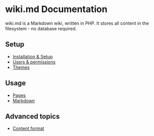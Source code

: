 # wiki.md Documentation

wiki.md is a Markdown wiki, written in PHP. It stores all content in the
filesystem - no database required.

## Setup

* [Installation & Setup](install)
* [Users & permissions](permissions)
* [Themes](themes)

## Usage

* [Pages](pages)
* [Markdown](markdown)

## Advanced topics

* [Content format](content)
